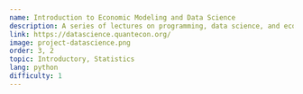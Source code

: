 ```yaml
---
name: Introduction to Economic Modeling and Data Science
description: A series of lectures on programming, data science, and economics.
link: https://datascience.quantecon.org/
image: project-datascience.png
order: 3, 2
topic: Introductory, Statistics
lang: python
difficulty: 1
---
```

